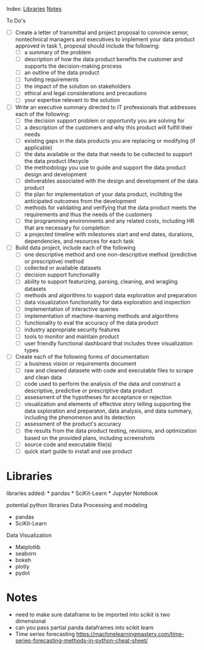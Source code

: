 Index:
[Libraries](#Libraries)
[Notes](#Notes)

To Do's
- [ ] Create a letter of transmittal and project proposal to convince senior, nontechnical managers and executives to implement your data product approved in task 1, proposal should include the following:
    - [ ] a summary of the problem
    - [ ] description of how the data product benefits the customer and supports the decision-making process
    - [ ] an outline of the data product
    - [ ] funding requirements
    - [ ] the impact of the solution on stakeholders
    - [ ] ethical and legal considerations and precautions
    - [ ] your expertise relevant to the solution

 - [ ] Write an executive summary directed to IT professionals that addresses each of the following:
    - [ ] the decision support problem or opportunity you are solving for
    - [ ] a description of the customers and why this product will fulfill their needs  
    - [ ] existing gaps in the data products you are replacing or modifying (if applicable)
    - [ ] the data available or the data that needs to be collected to support the data product lifecycle
    - [ ] the methodology you use to guide and support the data product design and development
    - [ ] deliverables associated with the design and development of the data product
    - [ ] the plan for implementation of your data product, inclitding the anticipated outcomes from the development
    - [ ] methods for validating and verifying that the data product meets the requirements and thus the needs of the customers
    - [ ] the programming environments and any related costs, including HR that are necessary for completion
    - [ ] a projected timeline with milestones start and end dates, durations, dependencies, and resources for each task

- [ ] Build data project, include each of the following
    - [ ] one descriptive method and one non-descriptive method (predictive or prescriptive) method
    - [ ] collected or available datasets
    - [ ] decision support functionality
    - [ ] ability to support featurizing, parsing, cleaning, and wragling datasets
    - [ ] methods and algorithms to support data exploration and preparation  
    - [ ] data visualization functionality for data exploration and inspection
    - [ ] implementation of interactive queries
    - [ ] implementation of machine-learning methods and algorithms
    - [ ] functionality to eval the accuracy of the data product
    - [ ] industry appropriate security features
    - [ ] tools to monitor and maintain product
    - [ ] user friendly functional dashboard that includes three visualization types
    
- [ ] Create each of the following forms of documentation
    - [ ] a business vision or requirements document
    - [ ] raw and cleaned datasete with code and executable files to scrape and clean data
    - [ ] code used to perform the analysis of the data and construct a descriptive, predictive or prescriptive data product
    - [ ] assessment of the hypotheses for acceptance or rejection
    - [ ] visualization and elements of effective story telling supporting the data sxploration and preparaton, data analysis, and data summary, including the phenomenon and its detection
    - [ ] assessment of the product's accuracy
    - [ ] the results from the data product testing, revisions, and optimization based on the provided plans, including screenshots
    - [ ] source code and executable file(s)
    - [ ] quick start guide to install and use product

# Libraries

libraries added:
    * pandas
    * SciKit-Learn
    * Jupyter Notebook

potential python libraries
 Data Processing and modeling
 * pandas
 * SciKit-Learn
 
 Data Visualization
 * Matplotlib
 * seaborn
 * bokeh
 * plotly
 * pydot


# Notes

* need to make sure dataframe to be imported into scikit is two dimensional
* can you pass partial panda dataframes into scikit learn
* Time series forecasting https://machinelearningmastery.com/time-series-forecasting-methods-in-python-cheat-sheet/
